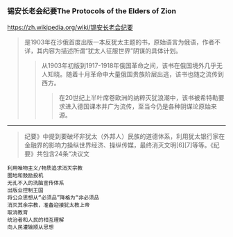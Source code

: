 ### 锡安长老会纪要The Protocols of the Elders of Zion
https://zh.wikipedia.org/wiki/锡安长老会纪要
>是1903年在沙俄首度出版一本反犹太主题的书，原始语言为俄语，作者不详，其内容为描述所谓“犹太人征服世界”阴谋的具体计划。
>>从1903年初版到1917-1918年俄国革命之间，该书在俄国境外几乎无人知晓。随着十月革命中大量俄国贵族阶层出逃，该书也随之流传到西方。
>>>在20世纪上半叶席卷欧洲的纳粹灭犹浪潮中，该书被希特勒要求进入德国课本并广为流传，至当今仍是各种阴谋论原始来源。
---
>纪要》中提到要破坏非犹太（外邦人）民族的道德体系，利用犹太银行家在金融界的影响力操纵世界经济、操纵传媒，最终消灭文明[6][7]等等。《纪要》共包含24条“决议文
```
利用唯物主义/物质追求消灭宗教
圈地和鼓励投机
无孔不入的洗脑宣传体系
出版业控制王国
将公众思想从“必须品”降格为“非必须品
消灭其余宗教，准备迎接犹太教上帝
取消教育
统治者和人民的相互理解
向人民灌输顺从思想